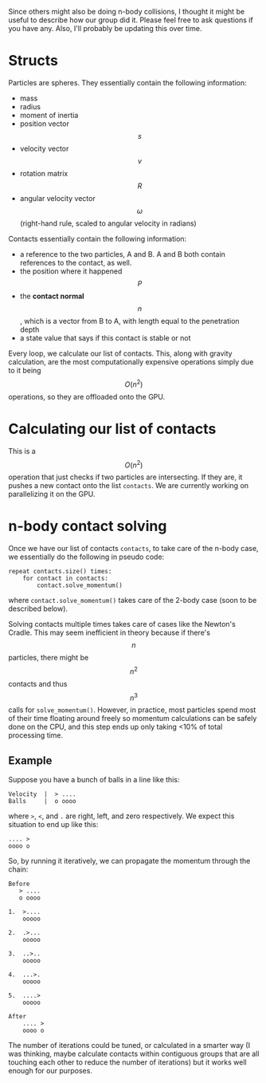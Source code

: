 Since others might also be doing n-body collisions, I thought it might be useful to describe how our group did it. Please feel free to ask questions if you have any. Also, I'll probably be updating this over time. 

# Structs

Particles are spheres. They essentially contain the following information:

- mass
- radius
- moment of inertia 
- position vector $$s$$
- velocity vector $$v$$
- rotation matrix $$R$$
- angular velocity vector $$\omega$$ (right-hand rule, scaled to angular velocity in radians)

Contacts essentially contain the following information:

- a reference to the two particles, A and B. A and B both contain references to the contact, as well. 
- the position where it happened $$P$$
- the **contact normal** $$n$$, which is a vector from B to A, with length equal to the penetration depth
- a state value that says if this contact is stable or not

Every loop, we calculate our list of contacts. This, along with gravity calculation, are the most computationally expensive operations simply due to it being $$O(n^2)$$ operations, so they are offloaded onto the GPU.

# Calculating our list of contacts

This is a $$O(n^2)$$ operation that just checks if two particles are intersecting. If they are, it pushes a new contact onto the list `contacts`. We are currently working on parallelizing it on the GPU.

# n-body contact solving

Once we have our list of contacts `contacts`, to take care of the n-body case, we essentially do the following in pseudo code:

```
repeat contacts.size() times:
    for contact in contacts:
        contact.solve_momentum()
```
where `contact.solve_momentum()` takes care of the 2-body case (soon to be described below).

Solving contacts multiple times takes care of cases like the Newton's Cradle. This may seem inefficient in theory because if there's $$n$$ particles, there might be $$n^2$$ contacts and thus $$n^3$$ calls for `solve_momentum()`. However, in practice, most particles spend most of their time floating around freely so momentum calculations can be safely done on the CPU, and this step ends up only taking <10% of total processing time.

## Example

Suppose you have a bunch of balls in a line like this:
```
Velocity  |  > ....
Balls     |  o oooo
```

where `>`, `<`, and `.` are right, left, and zero respectively. We expect this situation to end up like this:
```
.... >
oooo o
```

So, by running it iteratively, we can propagate the momentum through the chain:

```
Before
   > ....
   o oooo

1.  >....
    ooooo

2.  .>...
    ooooo

3.  ..>..
    ooooo

4.  ...>.
    ooooo

5.  ....>
    ooooo

After
    .... >
    oooo o
```

The number of iterations could be tuned, or calculated in a smarter way (I was thinking, maybe calculate contacts within contiguous groups that are all touching each other to reduce the number of iterations) but it works well enough for our purposes.
